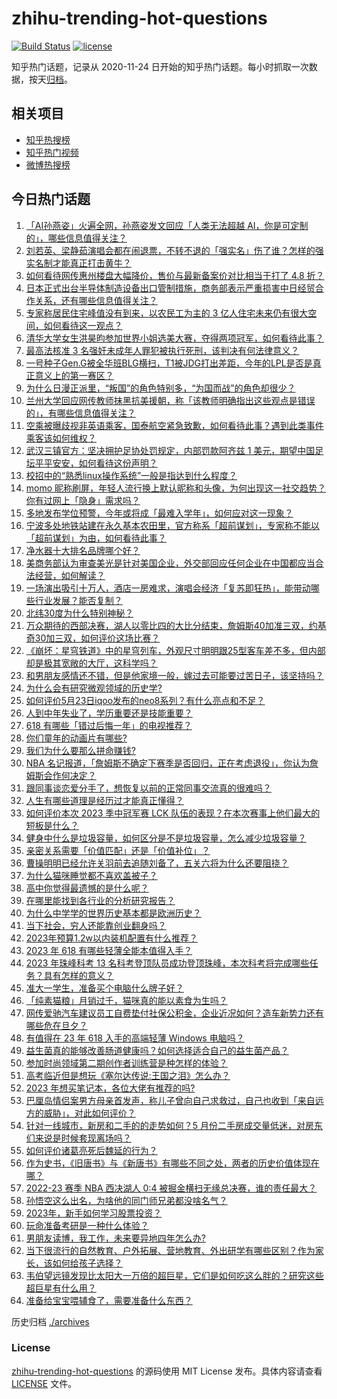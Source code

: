 # zhihu-trending-hot-questions

[![Build Status](https://github.com/justjavac/zhihu-trending-hot-questions/workflows/ci/badge.svg?branch=master)](https://github.com/justjavac/zhihu-trending-hot-questions/actions)
[![license](https://img.shields.io/github/license/justjavac/zhihu-trending-hot-questions)](https://github.com/justjavac/zhihu-trending-hot-questions/blob/master/LICENSE)

知乎热门话题，记录从 2020-11-24
日开始的知乎热门话题。每小时抓取一次数据，按天[归档](./archives)。

## 相关项目

- [知乎热搜榜](https://github.com/justjavac/zhihu-trending-top-search)
- [知乎热门视频](https://github.com/justjavac/zhihu-trending-hot-video)
- [微博热搜榜](https://github.com/justjavac/weibo-trending-hot-search)

## 今日热门话题

<!-- BEGIN -->
<!-- 最后更新时间 Wed May 24 2023 03:12:52 GMT+0800 (China Standard Time) -->

1. [「AI孙燕姿」火遍全网，孙燕姿发文回应「人类无法超越 AI，你是可定制的」，哪些信息值得关注？](https://www.zhihu.com/question/602537727)
1. [刘若英、梁静茹演唱会都在闹退票，不转不退的「强实名」伤了谁？怎样的强实名制才能真正打击黄牛？](https://www.zhihu.com/question/602361725)
1. [如何看待网传惠州楼盘大幅降价，售价与最新备案价对比相当于打了 4.8 折？](https://www.zhihu.com/question/602026816)
1. [日本正式出台半导体制造设备出口管制措施，商务部表示严重损害中日经贸合作关系，还有哪些信息值得关注？](https://www.zhihu.com/question/602552291)
1. [专家称居民住宅峰值没有到来，以农民工为主的 3 亿人住宅未来仍有很大空间，如何看待这一观点？](https://www.zhihu.com/question/602559852)
1. [清华大学女生洪昊昀参加世界小姐选美大赛，夺得两项冠军，如何看待此事？](https://www.zhihu.com/question/602192028)
1. [最高法核准 3 名强奸未成年人罪犯被执行死刑，该判决有何法律意义？](https://www.zhihu.com/question/602579221)
1. [一号种子Gen.G被全华班BLG横扫，T1被JDG打出差距，今年的LPL是否是真正意义上的第一赛区？](https://www.zhihu.com/question/601977761)
1. [为什么日漫正派里，“叛国”的角色特别多，“为国而战”的角色却很少？](https://www.zhihu.com/question/601869572)
1. [兰州大学回应网传教师抹黑抗美援朝，称「该教师明确指出这些观点是错误的」，有哪些信息值得关注？](https://www.zhihu.com/question/602547887)
1. [空乘被曝歧视非英语乘客，国泰航空紧急致歉，如何看待此事？遇到此类事件乘客该如何维权？](https://www.zhihu.com/question/602475768)
1. [武汉三镇官方：坚决拥护足协处罚规定，内部罚款阿齐兹 1 美元，期望中国足坛平平安安，如何看待这份声明？](https://www.zhihu.com/question/602564102)
1. [校招中的“熟悉linux操作系统”一般是指达到什么程度？](https://www.zhihu.com/question/517101428)
1. [momo 昵称刷屏，年轻人流行换上默认昵称和头像，为何出现这一社交趋势？你有过网上「隐身」需求吗？](https://www.zhihu.com/question/602519709)
1. [多地发布学位预警，今年或将成「最难入学年」，如何应对这一现象？](https://www.zhihu.com/question/602516143)
1. [宁波多处地铁站建在永久基本农田里，官方称系「超前谋划」，专家称不能以「超前谋划」为由，如何看待此事？](https://www.zhihu.com/question/602372173)
1. [净水器十大排名品牌哪个好？](https://www.zhihu.com/question/263314217)
1. [美商务部认为审查美光是针对美国企业，外交部回应任何企业在中国都应当合法经营，如何解读？](https://www.zhihu.com/question/602369018)
1. [一场演出吸引十万人，酒店一房难求，演唱会经济「复苏即狂热」，能带动哪些行业发展？能否复制？](https://www.zhihu.com/question/601949877)
1. [北纬30度为什么特别神秘？](https://www.zhihu.com/question/29373716)
1. [万众期待的西部决赛，湖人以零比四的大比分结束，詹姆斯40加准三双，约基奇30加三双，如何评价这场比赛？](https://www.zhihu.com/question/602529732)
1. [《崩坏：星穹铁道》中的星穹列车，外观尺寸明明跟25型客车差不多，但内部却是极其宽敞的大厅，这科学吗？](https://www.zhihu.com/question/602521126)
1. [和男朋友感情还不错，但是他家境一般，嫁过去可能要过苦日子，该坚持吗？](https://www.zhihu.com/question/594536315)
1. [为什么会有研究微观领域的历史学?](https://www.zhihu.com/question/597595660)
1. [如何评价5月23日iqoo发布的neo8系列？有什么亮点和不足？](https://www.zhihu.com/question/600748810)
1. [人到中年失业了，学历重要还是技能重要？](https://www.zhihu.com/question/597980575)
1. [618 有哪些「错过后悔一年」的电视推荐？](https://www.zhihu.com/question/602548942)
1. [你们童年的动画片有哪些?](https://www.zhihu.com/question/596724563)
1. [我们为什么要那么拼命赚钱?](https://www.zhihu.com/question/602200596)
1. [NBA 名记报道，「詹姆斯不确定下赛季是否回归，正在考虑退役」，你认为詹姆斯会作何决定？](https://www.zhihu.com/question/602553454)
1. [跟同事谈恋爱分手了，想恢复以前的正常同事交流真的很难吗？](https://www.zhihu.com/question/593846235)
1. [人生有哪些道理是经历过才能真正懂得？](https://www.zhihu.com/question/513331003)
1. [如何评价本次 2023 季中冠军赛 LCK 队伍的表现？在本次赛事上他们最大的短板是什么？](https://www.zhihu.com/question/602129790)
1. [健身中什么是垃圾容量，如何区分是不是垃圾容量，怎么减少垃圾容量？](https://www.zhihu.com/question/600722787)
1. [亲密关系需要「价值匹配」还是「价值补位」？](https://www.zhihu.com/question/599386798)
1. [曹操明明已经允许关羽前去追随刘备了，五关六将为什么还要阻挠？](https://www.zhihu.com/question/601528660)
1. [为什么猫咪睡觉都不喜欢盖被子？](https://www.zhihu.com/question/601335063)
1. [高中你觉得最遗憾的是什么呢？](https://www.zhihu.com/question/602545042)
1. [在哪里能找到各行业的分析研究报告？](https://www.zhihu.com/question/19766160)
1. [为什么中学学的世界历史基本都是欧洲历史？](https://www.zhihu.com/question/601970298)
1. [当下社会，穷人还能靠创业翻身吗？](https://www.zhihu.com/question/595474258)
1. [2023年预算1.2w以内装机配置有什么推荐？](https://www.zhihu.com/question/590674790)
1. [2023 年 618 有哪些轻薄全能本值得入手？](https://www.zhihu.com/question/597409872)
1. [2023 年珠峰科考 13 名科考登顶队员成功登顶珠峰，本次科考将完成哪些任务？具有怎样的意义？](https://www.zhihu.com/question/602551254)
1. [准大一学生，准备买个电脑什么牌子好？](https://www.zhihu.com/question/600587125)
1. [「纯素猫粮」月销过千，猫咪真的能以素食为生吗？](https://www.zhihu.com/question/595680725)
1. [网传爱驰汽车建议员工自费垫付社保公积金，企业近况如何？造车新势力还有哪些危在旦夕？](https://www.zhihu.com/question/602312368)
1. [有值得在 23 年 618 入手的高端轻薄 Windows 电脑吗？](https://www.zhihu.com/question/597471169)
1. [益生菌真的能够改善肠道健康吗？如何选择适合自己的益生菌产品？](https://www.zhihu.com/question/589709148)
1. [参加时尚领域第二期创作者训练营是种怎样的体验？](https://www.zhihu.com/question/601354981)
1. [高考临近但是想玩《塞尔达传说:王国之泪》怎么办？](https://www.zhihu.com/question/602196045)
1. [2023 年想买笔记本，各位大佬有推荐的吗?](https://www.zhihu.com/question/597409990)
1. [巴厘岛情侣案男方母亲首发声，称儿子曾向自己求救过，自己也收到「来自远方的威胁」，对此如何评价？](https://www.zhihu.com/question/602528370)
1. [针对一线城市，新房和二手的的走势如何？5 月份二手房成交量低迷，对房东们来说是时候套现离场吗？](https://www.zhihu.com/question/602527566)
1. [如何评价诸葛亮死后魏延的行为？](https://www.zhihu.com/question/28963419)
1. [作为史书，《旧唐书》与《新唐书》有哪些不同之处，两者的历史价值体现在哪？](https://www.zhihu.com/question/38853910)
1. [2022-23 赛季 NBA 西决湖人 0:4 被掘金横扫无缘总决赛，谁的责任最大？](https://www.zhihu.com/question/602534676)
1. [孙悟空这么出名，为啥他的同门师兄弟都没啥名气？](https://www.zhihu.com/question/596475169)
1. [2023年，新手如何学习股票投资？](https://www.zhihu.com/question/597245811)
1. [玩命准备考研是一种什么体验？](https://www.zhihu.com/question/599782667)
1. [男朋友读博，我工作，未来要异地四年怎么办?](https://www.zhihu.com/question/594668925)
1. [当下很流行的自然教育、户外拓展、营地教育、外出研学有哪些区别？作为家长，该如何给孩子选择？](https://www.zhihu.com/question/600166357)
1. [韦伯望远镜发现比太阳大一万倍的超巨星，它们是如何吃这么胖的？研究这些超巨星有什么用？](https://www.zhihu.com/question/602505187)
1. [准备给宝宝喂辅食了，需要准备什么东西？](https://www.zhihu.com/question/555583831)

<!-- END -->

历史归档 [./archives](./archives)

### License

[zhihu-trending-hot-questions](https://github.com/justjavac/zhihu-trending-hot-questions)
的源码使用 MIT License 发布。具体内容请查看 [LICENSE](./LICENSE) 文件。

